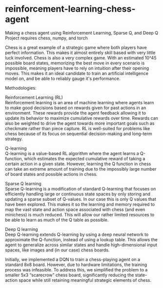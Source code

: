 # reinforcement-learning-chess-agent
Making a chess agent using Reinforcement Learning, Sparse Q, and Deep Q  
Project requires chess, numpy, and torch  

Chess is a great example of a strategic game where both players have perfect information. This makes it almost entirely skill based with very little luck involved. Chess is also a very complex game. With an estimated 10^45 possible board states, memorizing the best move in every scenario is impossible, meaning players have to rely on intuition after their opening moves. This makes it an ideal candidate to train an artificial intelligence model on, and be able to reliably gauge it's performance.  


Methodologies:  
  
Reinforcement Learning (RL)  
Reinforcement learning is an area of machine learning where agents learn to make good decisions based on rewards given for past actions in an environment. These rewards provide the agent feedback allowing it to update its behavior to maximize cumulative rewards over time. Rewards can also be weighted to drive the agent towards more important goals such as checkmate rather than piece capture. RL is well-suited for problems like chess because of its focus on sequential decision-making and long-term strategy.  
  
Q-learning  
Q-learning is a value-based RL algorithm where the agent learns a Q-function, which estimates the expected cumulative reward of taking a certain action in a given state. However, learning the Q function in chess can take an extreme amount of training due to the impossibly large number of board states and possible actions in chess.  
  
Sparse Q learning  
Sparse Q-learning is a modification of standard Q-learning that focuses on efficiently handling large or continuous state spaces by only storing and updating a sparse subset of Q-values. In our case this is only Q values that have been explored. This makes it so the learning and memory required to map the vast state and action space associated with chess (and even minichess) is much reduced. This will allow our rather limited resources to be able to learn as much of the Q table as possible.  
  
Deep Q learning  
Deep Q-learning extends Q-learning by using a deep neural network to approximate the Q-function, instead of using a lookup table. This allows the agent to generalize across similar states and handle high-dimensional input spaces, like images and (in our case) chess boards.

Initially, we implemented a DQN to train a chess-playing agent on a standard 8x8 board. However, due to hardware limitations, the training process was infeasible. To address this, we simplified the problem to a smaller 5x3 “scarecrow” chess board, significantly reducing the state-action space while still retaining meaningful strategic elements of chess.

